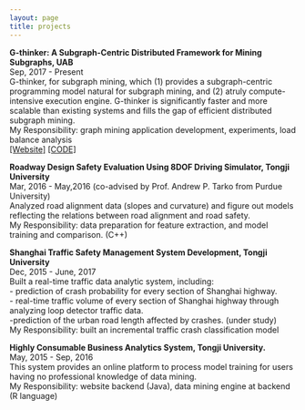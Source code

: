 ```yaml
---
layout: page
title: projects
---
```


<div class="media">
    <div class="media-body">
       <p class="media-heading">
          <strong>G-thinker: A Subgraph-Centric Distributed Framework for Mining Subgraphs, UAB
</strong><br />
          Sep, 2017 - Present<br />
          G-thinker, for subgraph mining, which (1) provides a subgraph-centric programming model natural for subgraph mining, and (2) atruly compute-intensive execution engine. G-thinker is significantly faster and more scalable than existing systems and fills the gap of efficient distributed subgraph mining.<br />
          My Responsibility: graph mining application development, experiments, load balance analysis<br />
          <a href="https://info.cs.uab.edu/yanda/gthinker/">[Website]</a> <a href="https://github.com/yanlab19870714/G-thinker">[CODE]</a><br />
       </p>
    </div>
</div>
<div class="media">
    <div class="media-body">
       <p class="media-heading">
          <strong>Roadway Design Safety Evaluation Using 8DOF Driving Simulator, Tongji University</strong><br />
          Mar, 2016 - May,2016          (co-advised by Prof. Andrew P. Tarko from Purdue University)<br />
          Analyzed road alignment data (slopes and curvature) and figure out models reflecting the relations between road alignment and road safety.<br />
          My Responsibility: data preparation for feature extraction, and model training and comparison. (C++)<br />
          </p>
    </div>
</div>
<div class="media">
    <div class="media-body">
       <p class="media-heading">
          <strong>Shanghai Traffic Safety Management System Development, Tongji University</strong><br />
          Dec, 2015 - June, 2017<br />
          Built a real-time traffic data analytic system, including:<br />
            - prediction of crash probability for every section of Shanghai highway.<br />
            - real-time traffic volume of every section of Shanghai highway through analyzing loop detector traffic data.<br />
            -prediction of the urban road length affected by crashes. (under study)<br />
          My Responsibility: built an incremental traffic crash classification model<br />
       </p>
    </div>
</div>
<div class="media">
    <div class="media-body">
       <p class="media-heading">
          <strong>Highly Consumable Business Analytics System, Tongji University.</strong><br />
          May, 2015 - Sep, 2016 <br />
           This system provides an online platform to process model training for users having no professional knowledge of data mining. <br />
          My Responsibility: website backend (Java), data mining engine at backend (R language)<br />
       </p>
    </div>
</div>
